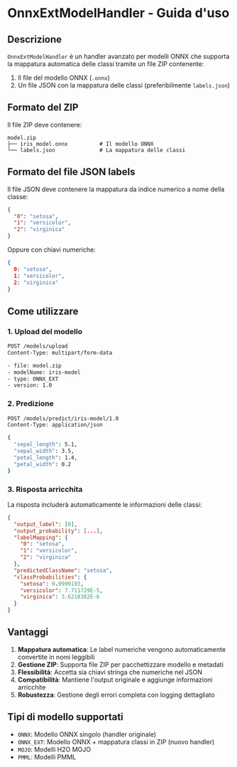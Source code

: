 # OnnxExtModelHandler - Guida d'uso

## Descrizione
`OnnxExtModelHandler` è un handler avanzato per modelli ONNX che supporta la mappatura automatica delle classi tramite un file ZIP contenente:
1. Il file del modello ONNX (`.onnx`)
2. Un file JSON con la mappatura delle classi (preferibilmente `labels.json`)

## Formato del ZIP
Il file ZIP deve contenere:
```
model.zip
├── iris_model.onnx          # Il modello ONNX
└── labels.json              # La mappatura delle classi
```

## Formato del file JSON labels
Il file JSON deve contenere la mappatura da indice numerico a nome della classe:

```json
{
  "0": "setosa",
  "1": "versicolor", 
  "2": "virginica"
}
```

Oppure con chiavi numeriche:
```json
{
  0: "setosa",
  1: "versicolor",
  2: "virginica"
}
```

## Come utilizzare

### 1. Upload del modello
```bash
POST /models/upload
Content-Type: multipart/form-data

- file: model.zip
- modelName: iris-model
- type: ONNX_EXT
- version: 1.0
```

### 2. Predizione
```bash
POST /models/predict/iris-model/1.0
Content-Type: application/json

{
  "sepal_length": 5.1,
  "sepal_width": 3.5,
  "petal_length": 1.4,
  "petal_width": 0.2
}
```

### 3. Risposta arricchita
La risposta includerà automaticamente le informazioni delle classi:

```json
{
  "output_label": [0],
  "output_probability": [...],
  "labelMapping": {
    "0": "setosa",
    "1": "versicolor",
    "2": "virginica"
  },
  "predictedClassName": "setosa",
  "classProbabilities": {
    "setosa": 0.9999193,
    "versicolor": 7.711729E-5,
    "virginica": 3.6218382E-6
  }
}
```

## Vantaggi

1. **Mappatura automatica**: Le label numeriche vengono automaticamente convertite in nomi leggibili
2. **Gestione ZIP**: Supporta file ZIP per pacchettizzare modello e metadati
3. **Flessibilità**: Accetta sia chiavi stringa che numeriche nel JSON
4. **Compatibilità**: Mantiene l'output originale e aggiunge informazioni arricchite
5. **Robustezza**: Gestione degli errori completa con logging dettagliato

## Tipi di modello supportati
- `ONNX`: Modello ONNX singolo (handler originale)
- `ONNX_EXT`: Modello ONNX + mappatura classi in ZIP (nuovo handler)
- `MOJO`: Modelli H2O MOJO
- `PMML`: Modelli PMML

